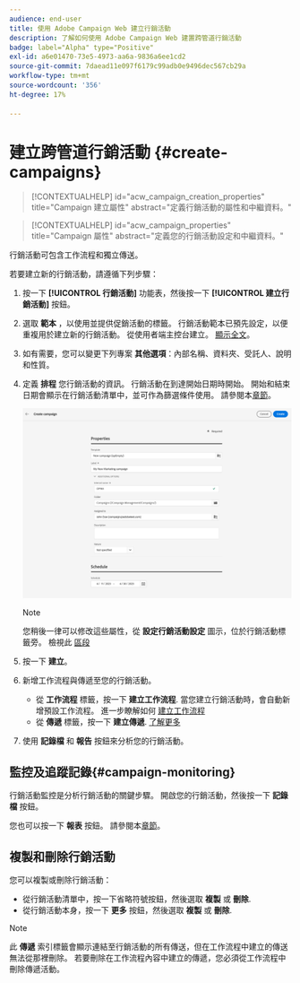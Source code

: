 ```yaml
---
audience: end-user
title: 使用 Adobe Campaign Web 建立行銷活動
description: 了解如何使用 Adobe Campaign Web 建置跨管道行銷活動
badge: label="Alpha" type="Positive"
exl-id: a6e01470-73e5-4973-aa6a-9836a6ee1cd2
source-git-commit: 7daead11e097f6179c99adb0e9496dec567cb29a
workflow-type: tm+mt
source-wordcount: '356'
ht-degree: 17%

---
```



# 建立跨管道行銷活動 {#create-campaigns}

>[!CONTEXTUALHELP]
>id="acw_campaign_creation_properties"
>title="Campaign 建立屬性"
>abstract="定義行銷活動的屬性和中繼資料。"

>[!CONTEXTUALHELP]
>id="acw_campaign_properties"
>title="Campaign 屬性"
>abstract="定義您的行銷活動設定和中繼資料。"

行銷活動可包含工作流程和獨立傳送。

若要建立新的行銷活動，請遵循下列步驟：

1. 按一下 **[!UICONTROL 行銷活動]** 功能表，然後按一下 **[!UICONTROL 建立行銷活動]** 按鈕。
1. 選取 **範本** ，以使用並提供促銷活動的標籤。 行銷活動範本已預先設定，以便重複用於建立新的行銷活動。 從使用者端主控台建立。
   [顯示全文](https://experienceleague.adobe.com/docs/campaign/automation/campaign-orchestration/marketing-campaign-templates.html?lang=zh-Hant)。
1. 如有需要，您可以變更下列專案 **其他選項**：內部名稱、資料夾、受託人、說明和性質。
1. 定義 **排程** 您行銷活動的資訊。 行銷活動在到達開始日期時開始。 開始和結束日期會顯示在行銷活動清單中，並可作為篩選條件使用。 請參閱本[章節](gs-campaigns.md#access-campaigns)。

   ![定義您的行銷活動屬性](assets/campaign-properties.png)

   >[!NOTE]
   >
   >您稍後一律可以修改這些屬性，從 **設定行銷活動設定** 圖示，位於行銷活動標籤旁。 檢視此 [區段](gs-campaigns.md#campaign-dashboard)

1. 按一下 **建立**。
1. 新增工作流程與傳遞至您的行銷活動。

   * 從 **工作流程** 標籤，按一下 **建立工作流程**. 當您建立行銷活動時，會自動新增預設工作流程。 進一步瞭解如何 [建立工作流程](../workflows/create-workflow.md)
   * 從 **傳遞** 標籤，按一下 **建立傳遞**. [了解更多](../msg/gs-messages.md)
1. 使用 **記錄檔** 和 **報告** 按鈕來分析您的行銷活動。

## 監控及追蹤記錄{#campaign-monitoring}

行銷活動監控是分析行銷活動的關鍵步驟。 開啟您的行銷活動，然後按一下 **記錄檔** 按鈕。

您也可以按一下 **報表** 按鈕。 請參閱本[章節](../reporting/campaign-reports.md)。

## 複製和刪除行銷活動

您可以複製或刪除行銷活動：

* 從行銷活動清單中，按一下省略符號按鈕，然後選取 **複製** 或 **刪除**.
* 從行銷活動本身，按一下 **更多** 按鈕，然後選取 **複製** 或 **刪除**.

>[!NOTE]
>
>此 **傳遞** 索引標籤會顯示連結至行銷活動的所有傳送，但在工作流程中建立的傳送無法從那裡刪除。 若要刪除在工作流程內容中建立的傳遞，您必須從工作流程中刪除傳遞活動。


<!--
## Create a cross-channel campaign {#cross-channel-campaign}


>[!CONTEXTUALHELP]
>id="acw_campaign_creation_workflow"
>title="Workflow list"
>abstract="List of workflows available for your campaign. Use the 'Create workflow' button to add a workflow in your campaign."

In a cross-channel campaign, a single marketing communication uses different channels. Data is passed between the channels. The customer receives communication through multiple channels based on, for example, their interaction with the previous communication.

-->
<!--
existing campaign: settings button -> properties like when creation
schedule in header


About plans, programs and campaigns
Adobe Campaign allows you to plan marketing campaigns in which you can create and manage different types of activities: emails, SMS messages, push notifications, workflows, landing pages. These campaigns and their contents can be gathered into programs.

The programs and campaigns allow you to regroup and view the different marketing activities that are linked to them.

A program may contain other programs as well as campaigns, workflows, and landing pages. It appears in the timeline and help you organize your marketing activities: you can separate them by country, by brand, by unit, etc.
A campaign enables you to gather all the marketing activities of your choice under a single entity. A campaign may contain emails, SMS, push notifications, direct mails, workflows, and landing pages.
To better organize your marketing plans, Adobe recommends the following hierarchy: Program > Sub-programs > Campaigns > Workflows > Deliveries.

Reports on programs and campaigns allow you to analyze their impact. For example, you can build reports at the campaign level to aggregate data on all deliveries contained in that campaign.

Related topics:

Timeline
About dynamic reports
Creating a campaign
In programs and sub-programs, you can add campaigns. Campaigns can contain marketing activities such as emails, SMS, push notifications, workflows, and landing pages.

From the Adobe Campaign home page, select the Programs & Campaigns card and access a program or sub-program.

Click on the Create button and select Campaign.

In the Creation mode screen, select a campaign type.



The campaign types available are based on templates defined in Resources > Templates > Campaign templates. For more on this, refer to the Managing templates section.

In the Properties screen, enter the name and ID of the campaign.

Select a start and end date to your campaign. These dates only apply to the campaign itself.



Click on Create to confirm the creation of the campaign.

The campaign is created and displayed. Use the Create button to add marketing activities to your campaign.

NOTE
Depending on your license agreement, you may access only some of these activities.

You can also create a campaign from the marketing activity list. You can choose to link the marketing activity to a parent program or sub-program via the properties window of the campaign.


Programs and campaigns icons and statuses
Each program and each campaign in the list has a visual symbol and an icon whose color indicates the execution status. This status depends on the validity period of the program or the campaign.

Gray: the program/campaign has not yet started - Editing status.
Blue: the program/campaign is in progress - In progress status.
Green: the program/campaign has finished - Finished status. By default, the current date is automatically shown as the validity start date and the end date is calculated according to the start date (D+186 days). You can change these dates in the program or campaign properties.


Business.Adobe.com resources
-->
